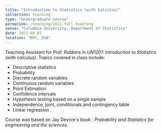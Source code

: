 ```yaml
---
title: "Introduction to Statistics (with Calculus)"
collection: teaching
type: "Undergraduate course"
permalink: /teaching/2022-fall-teaching
venue: "Columbia University, Department of Statistics"
date: 2022-09-01
location: "NYC, USA"
---
```


Teaching Assistant for Prof. Robbins in *UN1201: Introduction to Statistics (with calculus)*. Topics covered in class include:
 
- Descriptive statistics
- Probability 
- Discrete random variables
- Continuous random variables
- Point Estimation
- Confidence intervals
- Hypothesis testing based on a single sample
- Independence, joint, conditionals and contingency table
- Linear regression

Course was based on Jay Devore's book : *Probability and Statistics for engineering and the sciences*. 


